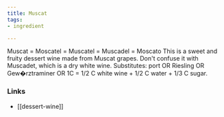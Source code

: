 ```yaml
---
title: Muscat
tags:
- ingredient

---
```

Muscat = Moscatel = Muscatel = Muscadel = Moscato This is a sweet and fruity dessert wine made from Muscat grapes. Don't confuse it with Muscadet, which is a dry white wine. Substitutes: port OR Riesling OR Gew�rztraminer OR 1C = 1/2 C white wine + 1/2 C water + 1/3 C sugar.

### Links

* [[dessert-wine]]
